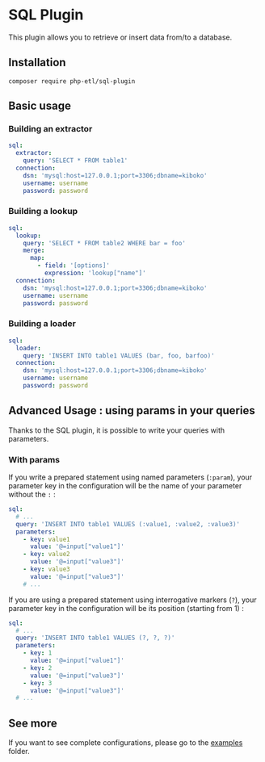 # SQL Plugin

This plugin allows you to retrieve or insert data from/to a database.

## Installation

```
composer require php-etl/sql-plugin
```

## Basic usage

### Building an extractor
```yaml
sql:
  extractor:
    query: 'SELECT * FROM table1'
  connection:
    dsn: 'mysql:host=127.0.0.1;port=3306;dbname=kiboko'
    username: username
    password: password
```
### Building a lookup

```yaml
sql:
  lookup:
    query: 'SELECT * FROM table2 WHERE bar = foo'
    merge:
      map:
        - field: '[options]'
          expression: 'lookup["name"]'
  connection:
    dsn: 'mysql:host=127.0.0.1;port=3306;dbname=kiboko'
    username: username
    password: password

```

### Building a loader
```yaml
sql:
  loader:
    query: 'INSERT INTO table1 VALUES (bar, foo, barfoo)'
  connection:
    dsn: 'mysql:host=127.0.0.1;port=3306;dbname=kiboko'
    username: username
    password: password

```

## Advanced Usage : using params in your queries

Thanks to the SQL plugin, it is possible to write your queries with parameters.

### With params

If you write a prepared statement using named parameters (`:param`), your parameter key in the configuration will be 
the name of your parameter without the `:` :

```yaml
sql:
  # ... 
  query: 'INSERT INTO table1 VALUES (:value1, :value2, :value3)'
  parameters:
    - key: value1
      value: '@=input["value1"]'
    - key: value2
      value: '@=input["value3"]'
    - key: value3
      value: '@=input["value3"]'
    # ... 
```

If you are using a prepared statement using interrogative markers (`?`), your parameter key in the
configuration will be its position (starting from 1) :

```yaml
sql:
  # ... 
  query: 'INSERT INTO table1 VALUES (?, ?, ?)'
  parameters:
    - key: 1
      value: '@=input["value1"]'
    - key: 2
      value: '@=input["value3"]'
    - key: 3
      value: '@=input["value3"]'
  # ... 
```

## See more
If you want to see complete configurations, please go to the [examples](/examples) folder.

